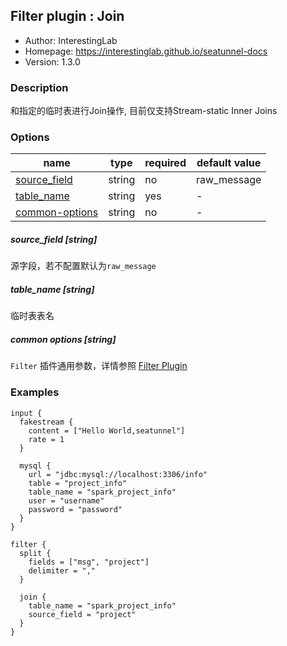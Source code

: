 ## Filter plugin : Join

* Author: InterestingLab
* Homepage: https://interestinglab.github.io/seatunnel-docs
* Version: 1.3.0

### Description

和指定的临时表进行Join操作, 目前仅支持Stream-static Inner Joins

### Options

| name | type | required | default value |
| --- | --- | --- | --- |
| [source_field](#source_field-string) | string | no | raw_message |
| [table_name](#table_name-string) | string | yes | - |
| [common-options](#common-options-string)| string | no | - |


##### source_field [string]

源字段，若不配置默认为`raw_message`

##### table_name [string]

临时表表名

##### common options [string]

`Filter` 插件通用参数，详情参照 [Filter Plugin](/zh-cn/v1/configuration/filter-plugin)


### Examples

```
input {
  fakestream {
    content = ["Hello World,seatunnel"]
    rate = 1
  }

  mysql {
    url = "jdbc:mysql://localhost:3306/info"
    table = "project_info"
    table_name = "spark_project_info"
    user = "username"
    password = "password"
  }
}

filter {
  split {
    fields = ["msg", "project"]
    delimiter = ","
  }

  join {
    table_name = "spark_project_info"
    source_field = "project"
  }
}
```
